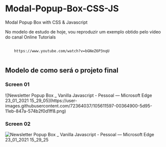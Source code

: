 # Modal-Popup-Box-CSS-JS
Modal Popup Box with CSS &amp; Javascript

No modelo de estudo de hoje, vou reproduzir um exemplo obtido pelo vídeo do canal Online Tutorials
<pre>
  <code>
    https://www.youtube.com/watch?v=bGNeZ6P3nqU
  </code>
</pre>

<h2>Modelo de como será o projeto final</h2>
<h3>Screen 01</h3>
![Newsletter Popup Box _ Vanilla Javascript - Pessoal — Microsoft​ Edge 23_01_2021 15_29_05](https://user-images.githubusercontent.com/72364037/105611597-00364900-5d95-11eb-847a-574b2f0d1ff8.png)

<h3>Screen 02</h3>

![Newsletter Popup Box _ Vanilla Javascript - Pessoal — Microsoft​ Edge 23_01_2021 15_29_25](https://user-images.githubusercontent.com/72364037/105611602-03c9d000-5d95-11eb-908b-0c0bd569c43d.png)
